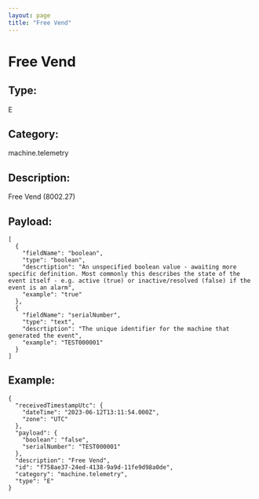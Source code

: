 ```yaml
---
layout: page
title: "Free Vend"
---
```


# Free Vend

## Type:

E

## Category:

machine.telemetry

## Description: 

Free Vend (8002.27)

## Payload:

```
[
  {
    "fieldName": "boolean",
    "type": "boolean",
    "descrtiption": "An unspecified boolean value - awaiting more specific definition. Most commonly this describes the state of the event itself - e.g. active (true) or inactive/resolved (false) if the event is an alarm",
    "example": "true"
  },
  {
    "fieldName": "serialNumber",
    "type": "text",
    "descrtiption": "The unique identifier for the machine that generated the event",
    "example": "TEST000001"
  }
]
```

## Example:

```
{
  "receivedTimestampUtc": {
    "dateTime": "2023-06-12T13:11:54.000Z",
    "zone": "UTC"
  },
  "payload": {
    "boolean": "false",
    "serialNumber": "TEST000001"
  },
  "description": "Free Vend",
  "id": "f758ae37-24ed-4138-9a9d-11fe9d98a0de",
  "category": "machine.telemetry",
  "type": "E"
}
```
